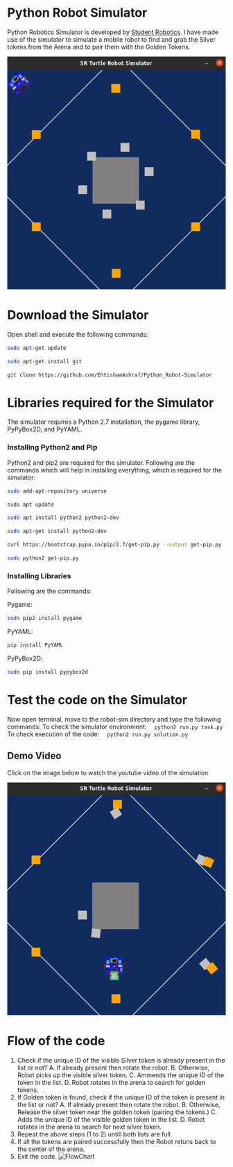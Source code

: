 # Python Robot Simulator
Python Robotics Simulator is developed by [Student Robotics](https://studentrobotics.org/). 
I have made use of the simulator to simulate a mobile robot to find and grab the Silver tokens from the Arena and to pair them with the Golden Tokens. 

![FlowChart](https://github.com/EhtishamAshraf/Python_Robot-Simulator/blob/main/Simulation%20Environment.png)


# Download the Simulator
Open shell and execute the following commands:
```bash
sudo apt-get update
```
```bash
sudo apt-get install git
```
```bash
git clone https://github.com/EhtishamAshraf/Python_Robot-Simulator
```

# Libraries required for the Simulator
The simulator requires a Python 2.7 installation, the pygame library, PyPyBox2D, and PyYAML.

### Installing Python2 and Pip
Python2 and pip2 are required for the simulator. Following are the commands which will help in installing everything, which is required for the simulator:
```bash
sudo add-apt-repository universe
``` 
```bash    
sudo apt update
``` 
```bash 
sudo apt install python2 python2-dev
```    
```bash
sudo apt-get install python2-dev
```    
```bash
curl https://bootstrap.pypa.io/pip/2.7/get-pip.py --output get-pip.py
```    
```bash
sudo python2 get-pip.py
```    
    
### Installing Libraries
Following are the commands:

Pygame:
```bash
sudo pip2 install pygame
```  
PyYAML:
```bash    
pip install PyYAML
```  
PyPyBox2D:
```bash    
sudo pip install pypybox2d
```  

# Test the code on the Simulator 
Now open terminal, move to the robot-sim directory and type the following commands:
    To check the simulator environment: 
    ```  
    python2 run.py task.py
    ```  
    To check execution of the code: 
    ```  
    python2 run.py solution.py
    ```  
## Demo Video
Click on the image below to watch the youtube video of the simulation

[![Watch the video](https://github.com/EhtishamAshraf/Python_Robot-Simulator/blob/main/Simulation%20results.png)](https://youtu.be/IOqr1lV64xU)


# Flow of the code
1. Check if the unique ID of the visible Silver token is already present in the list or not?
    A. If already present then rotate the robot. 
    B. Otherwise, Robot picks up the visible silver token.
    C. Ammends the unique ID of the token in the list.
    D. Robot rotates in the arena to search for golden tokens.
2. If Golden token is found, check if the unique ID of the token is present in the list or not?
    A. If already present then rotate the robot. 
    B. Otherwise, Release the silver token near the golden token (pairing the tokens.)
    C. Adds the unique ID of the visible golden token in the list.
    D. Robot rotates in the arena to search for next silver token.
3. Repeat the above steps (1 to 2) untill both lists are full.
4. If all the tokens are paired successfully then the Robot retuns back to the center of the arena.
5. Exit the code.
![FlowChart](https://user-images.githubusercontent.com/108629700/197865764-5dd690fd-3648-47b4-b128-cb0b4e0046ea.png)

